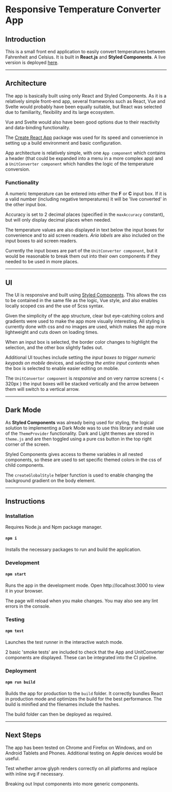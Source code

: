 # Responsive Temperature Converter App

## Introduction

This is a small front end application to easily convert temperatures between Fahrenheit and Celsius.
It is built in **React.js** and **Styled Components**. A live version is deployed [here](https://snazzy-licorice-ea29d6.netlify.app/).

---

## Architecture

The app is basically built using only React and Styled Components. As it is a relatively simple front-end app, several frameworks such as React, Vue and Svelte would probably have been equally suitable, but React was selected due to familiarity, flexibility and its large ecosystem.

Vue and Svelte would also have been good options due to their reactivity and data-binding functionality.

The [Create React App](https://create-react-app.dev/) package was used for its speed and convenience in setting up a build environment and basic configuration.

App architecture is relatively simple, with one `App component` which contains a header (that could be expanded into a menu in a more complex app) and a `UnitConverter component` which handles the logic of the temperature conversion.

### Functionality

A numeric temperature can be entered into either the **F** or **C** input box. If it is a valid number (including negative temperatures) it will be 'live converted' in the other input box.

Accuracy is set to 2 decimal places (specified in the `maxAccuracy` constant), but will only display decimal places when needed.

The temperature values are also displayed in text below the input boxes for convenience and to aid screen readers. _Aria labels_ are also included on the input boxes to aid screen readers.

Currently the input boxes are part of the `UnitConverter component`, but it would be reasonable to break them out into their own components if they needed to be used in more places.

---

## UI

The UI is responsive and built using [Styled Components](https://styled-components.com/). This allows the css to be contained in the same file as the logic, Vue style, and also enables locally scoped css and the use of Scss syntax.

Given the simplicity of the app structure, clear but eye-catching colors and gradients were used to make the app more visually interesting.
All styling is currently done with css and no images are used, which makes the app more lightweight and cuts down on loading times.

When an input box is selected, the border color changes to highlight the selection, and the other box slightly fades out.

Additional UI touches include setting the _input boxes to trigger numeric keypads on mobile_ devices, and _selecting the entire input contents_ when the box is selected to enable easier editing on moblie.

The `UnitConvertor component` is _responsive_ and on very narrow screens ( < 320px ) the input boxes will be stacked vertically and the arrow between them will switch to a vertical arrow.

---

## Dark Mode

As **Styled Components** was already being used for styling, the logical solution to implementing a Dark Mode was to use this library and make use of the `ThemeProvider` functionality. Dark and Light themes are stored in `theme.js` and are then toggled using a pure css button in the top right corner of the screen.

Styled Components gives access to theme variables in all nested components, so these are used to set specific themed colors in the css of child components.

The `createGlobalStyle` helper function is used to enable changing the background gradient on the body element.

---

## Instructions

### Installation

Requires Node.js and Npm package manager.

#### `npm i`

Installs the necessary packages to run and build the application.

### Development

#### `npm start`

Runs the app in the development mode.
Open http://localhost:3000 to view it in your browser.

The page will reload when you make changes.
You may also see any lint errors in the console.

### Testing

#### `npm test`

Launches the test runner in the interactive watch mode.

2 basic 'smoke tests' are included to check that the App and UnitConverter components are displayed. These can be integrated into the CI pipeline.

### Deployment

#### `npm run build`

Builds the app for production to the `build` folder.
It correctly bundles React in production mode and optimizes the build for the best performance.
The build is minified and the filenames include the hashes.

The build folder can then be deployed as required.

---

## Next Steps

The app has been tested on Chrome and Firefox on Windows, and on Android Tablets and Phones. Additional testing on Apple devices would be useful.

Test whether arrow glyph renders correctly on all platforms and replace with inline svg if necessary.

Breaking out Input components into more generic components.
